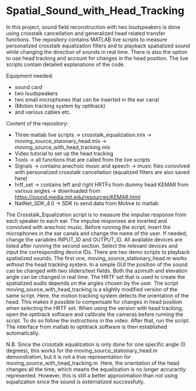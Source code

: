 # Spatial_Sound_with_Head_Tracking

In this project, sound field reconstruction with two loudspeakers is done using crosstalk cancellation and generalized head related transfer functions. The repository contains MATLAB live scripts to measure personalized crosstalk equalization filters and to playback spatialized sound while changing the direction of sounds in real time. There is also the option to use head tracking and account for changes in the head position. The live scripts contain detailed explanations of the code.

Equipment needed:
- sound card
- two loudspeakers
- two small microphones that can be inserted in the ear canal
- (Motion tracking system by optitrack)
- and various cables etc.

Content of the repository:
- Three matlab live scripts
	-> crosstalk_equalization.mlx
	-> moving_source_staionary_head.mlx
	-> moving_source_with_head_tracking.mlx
- Video tutorial to set up the head tracking
- Tools
	-> all functions that are called from the live scripts
- Signals
	-> contains anechoic music and speech
	-> music files convolved with personalized crosstalk cancellation 	   (equalized filters are also saved here)
- hrtf_set
	-> contains left and right HRTFs from dummy head KEMAR from various angles
	-> downloaded from https://sound.media.mit.edu/resources/KEMAR.html
- NatNet_SDK_4.0
	-> SDK to send data from Motive to matlab

The Crosstalk_Equalization script is to measure the impulse response from each speaker to each ear. The impulse responses are inverted and convolved with anechoic music. Before running the script, insert the microphones in the ear canals and change the name of the user. If needed, change the variables INPUT_ID and OUTPUT_ID. All available devices are listed after running the second section. Select the relevant devices and input the corresponding device IDs.
There are two demo scripts to playback spatialized sounds. The first one, moving_source_stationary_head.m works without the head tracking system. In a simple GUI the position of the sound can be changed with two sliders/text fields. Both the azimuth and elevation angle can be changed in real time. The HRTF set that is used to create the spatialized audio depends on the angles chosen by the user.
The script moving_source_with_head_tracking is a slightly modified version of the same script. Here, the motion tracking system detects the orientation of the head. This makes it possible to compensate for changes in head position when selecting the HRTF set. When using the version with head tracking, open the optitrack software and calibrate the cameras before running the script. To do so follow the instructions in the video. After that, run the script. The interface from matlab to optitrack software is then established automatically.


N.B. Since the crosstalk equalization is only done for one specific angle (0 degrees), this works for the moving_source_stationary_head.m demonstration, but it is not a true representation for moving_source_with_head_tracking.m. Here, the orientation of the head changes all the time, which means the equalization is no longer accuractly represented. However, this is still a better approximation than not using equalization since the sound is externalized successfully.  
